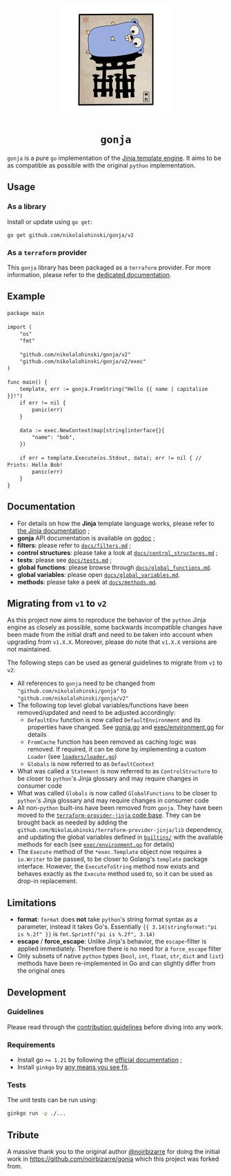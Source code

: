 <div align="center">
<img src="docs/logo.png" />
<h1><code>gonja</code></h1>
</div>

`gonja` is a pure `go` implementation of the [Jinja template engine](https://jinja.palletsprojects.com/). It aims to be as compatible as possible with the original `python` implementation.

## Usage

### As a library

Install or update using `go get`:
```
go get github.com/nikolalohinski/gonja/v2
```

### As a `terraform` provider

This `gonja` library has been packaged as a `terraform` provider. For more information, please refer to the [dedicated documentation](https://registry.terraform.io/providers/NikolaLohinski/jinja/latest/docs).

## Example

```golang
package main

import (
	"os"
	"fmt"

	"github.com/nikolalohinski/gonja/v2"
	"github.com/nikolalohinski/gonja/v2/exec"
)

func main() {
	template, err := gonja.FromString("Hello {{ name | capitalize }}!")
	if err != nil {
		panic(err)
	}

	data := exec.NewContext(map[string]interface{}{
		"name": "bob",
	})
	
	if err = template.Execute(os.Stdout, data); err != nil { // Prints: Hello Bob!
		panic(err)
	}
}
```

## Documentation

* For details on how the **Jinja** template language works, please refer to [the Jinja documentation](https://jinja.palletsprojects.com) ;
* **gonja** API documentation is available on [godoc](https://godoc.org/github.com/nikolalohinski/gonja/v2) ;
* **filters**: please refer to [`docs/filters.md`](docs/filters.md) ;
* **control structures**: please take a look at [`docs/control_structures.md`](docs/control_structures.md) ;
* **tests**: please see [`docs/tests.md`](docs/tests.md) ;
* **global functions**: please browse through [`docs/global_functions.md`](docs/global_functions.md).
* **global variables**: please open [`docs/global_variables.md`](docs/global_variables.md).
* **methods**: please take a peek at [`docs/methods.md`](docs/methods.md).

## Migrating from `v1` to `v2`

As this project now aims to reproduce the behavior of the `python` Jinja engine as closely as possible, some backwards incompatible changes have been made from the initial draft and need to be taken into account when upgrading from `v1.X.X`. Moreover, please do note that `v1.X.X` versions are not maintained.

The following steps can be used as general guidelines to migrate from `v1` to `v2`:

* All references to `gonja` need to be changed from `"github.com/nikolalohinski/gonja"` to `"github.com/nikolalohinski/gonja/v2"`
* The following top level global variables/functions have been removed/updated and need to be adjusted accordingly:
	* `DefaultEnv` function is now called `DefaultEnvironment` and its properties have changed. See [gonja.go](./gonja.go) and [exec/environment.go](./exec/environment.go) for details
	* `FromCache` function has been removed as caching logic was removed. If required, it can be done by implementing a custom `Loader` (see [`loaders/loader.go`](./loaders/loader.go))
	* `Globals` is now referred to as `DefaultContext`
* What was called a `Statement` is now referred to as `ControlStructure` to be closer to `python`'s Jinja glossary and may require changes in consumer code
* What was called `Globals` is now called `GlobalFunctions` to be closer to `python`'s Jinja glossary and may require changes in consumer code
* All non-`python` built-ins have been removed from `gonja`. They have been moved to the [`terraform-provider-jinja` code base](https://github.com/NikolaLohinski/terraform-provider-jinja). They can be brought back as needed by adding the `github.com/NikolaLohinski/terraform-provider-jinja/lib` dependency, and updating the global variables defined in [`builtins/`](./builtins/) with the available methods for each (see [`exec/environment.go`](./exec/environment.go) for details)
* The `Execute` method of the `*exec.Template` object now requires a `io.Writer` to be passed, to be closer to Golang's `template` package interface. However, the `ExecuteToString` method now exists and behaves exactly as the `Execute` method used to, so it can be used as drop-in replacement.

## Limitations 

* **format**: `format` does **not** take `python`'s string format syntax as a parameter, instead it takes Go's. Essentially `{{ 3.14|stringformat:"pi is %.2f" }}` is `fmt.Sprintf("pi is %.2f", 3.14)`
* **escape** / **force_escape**: Unlike Jinja's behavior, the `escape`-filter is applied immediately. Therefore there is no need for a `force_escape` filter
* Only subsets of native `python` types (`bool`, `int`, `float`, `str`, `dict` and `list`) methods have been re-implemented in Go and can slightly differ from the original ones

## Development

### Guidelines

Please read through the [contribution guidelines](./CONTRIBUTING.md) before diving into any work.

### Requirements

- Install go `>= 1.21` by following the [official documentation](https://go.dev/doc/install) ;
- Install `ginkgo` by [any means you see fit](https://onsi.github.io/ginkgo/).

### Tests

The unit tests can be run using:

```sh
ginkgo run -p ./...
```

## Tribute

A massive thank you to the original author [@noirbizarre](https://github.com/noirbizarre) for doing the initial work in https://github.com/noirbizarre/gonja which this project was forked from.
